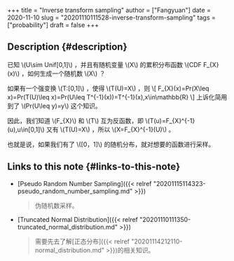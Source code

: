 +++
title = "Inverse transform sampling"
author = ["Fangyuan"]
date = 2020-11-10
slug = "20201110111528-inverse-transform-sampling"
tags = ["probability"]
draft = false
+++

## Description {#description}

已知 \\(U\sim Unif[0,1]\\) ，并且有随机变量 \\(X\\) 的累积分布函数 \\(CDF F\_{X}(x)\\) ，如何生成一个随机数 \\(X\\) ？

如果有一个强变换 \\(T:[0,1]\\) ，使得 \\(T(U)=X\\) ，则
\\[
F\_{X}(x)=Pr(X\leq x)=Pr(T(U)\leq x)=Pr(U\leq T^{-1}(x))=T^{-1}(x),x\in\mathbb{R}
\\]
上诉化简用到了 \\(Pr(U\leq y)=y\\) 这个知识。

因此，我们知道 \\(F\_{X}\\) 和 \\(T\\) 互为反函数，即 \\(T(u)=F\_{X}^{-1}(u),u\in[0,1]\\)
又有 \\(T(U)=X\\) ，所以 \\(X=F\_{X}^{-1}(U)\\) 。

也就是说，如果我们有了 \\([0，1]\\) 的随机分布，就对想要的函数进行采样。


## Links to this note {#links-to-this-note}

-   [Pseudo Random Number Sampling]({{< relref "20201115114323-pseudo_random_number_sampling.md" >}})

    > 伪随机数采样。
-   [Truncated Normal Distribution]({{< relref "20201110111350-truncated_normal_distribution.md" >}})

    > 需要先去了解[正态分布]({{< relref "20201114212110-normal_distribution.md" >}})的相关知识。
